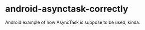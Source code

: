 android-asynctask-correctly
===========================

Android example of how AsyncTask is suppose to be used, kinda.
